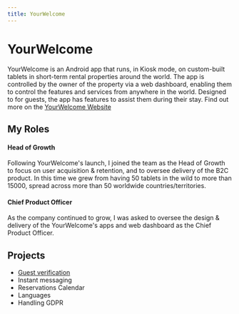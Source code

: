 ```yaml
---
title: YourWelcome
---
```


# YourWelcome
YourWelcome is an Android app that runs, in Kiosk mode, on custom-built tablets in short-term rental properties around the world. The app is controlled by the owner of the property via a web dashboard, enabling them to control the features and services from anywhere in the world. Designed to for guests, the app has features to assist them during their stay. Find out more on the [YourWelcome Website](http://wwww.yourwelcome.com)

## My Roles
#### Head of Growth
Following YourWelcome's launch, I joined the team as the Head of Growth to focus on user acquisition & retention, and to oversee delivery of the B2C product. In this time we grew from having 50 tablets in the wild to more than 15000, spread across more than 50 worldwide countries/territories. 
#### Chief Product Officer
As the company continued to grow, I was asked to oversee the design & delivery of the YourWelcome's apps and web dashboard as the Chief Product Officer.

## Projects

* [Guest verification](./yourwelcome/_guest_verification)
* Instant messaging
* Reservations Calendar
* Languages
* Handling GDPR